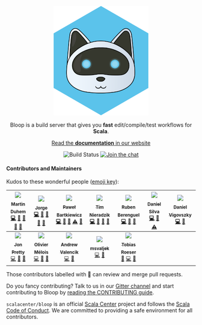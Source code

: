 <p align="center">
  <img src="website/static/img/impure-logo-bloop.png" alt="logo" width="50%">
</p>

<p align="center">
Bloop is a build server that gives you <b>fast</b> edit/compile/test workflows for <b>Scala</b>.
</p>

<p align="center">
<a href="https://scalacenter.github.io/bloop">Read the <b>documentation</b> in our website</a>
</p>

<p align="center">
<img src="https://camo.githubusercontent.com/d04147fe2a1175f2e9b0f873d0045ee2d1aacfd9/68747470733a2f2f63692e7363616c612d6c616e672e6f72672f6170692f6261646765732f7363616c6163656e7465722f626c6f6f702f7374617475732e737667" alt="Build Status" data-canonical-src="https://ci.scala-lang.org/api/badges/scalacenter/bloop/status.svg" style="max-width:100%;">
<a href="https://gitter.im/scalacenter/bloop"><img src="https://camo.githubusercontent.com/9b3d43be69818501c39dc7db170aaf0531cfa363/68747470733a2f2f6261646765732e6769747465722e696d2f7363616c6163656e7465722f626c6f6f702e737667" alt="Join the chat" data-canonical-src="https://badges.gitter.im/scalacenter/bloop.svg" style="max-width:100%;"></a>
</p>

#### Contributors and Maintainers

Kudos to these wonderful people ([emoji key](https://github.com/kentcdodds/all-contributors#emoji-key)):

<!-- ALL-CONTRIBUTORS-LIST:START - Do not remove or modify this section -->
<!-- prettier-ignore -->
| [<img src="https://avatars0.githubusercontent.com/u/1765926?v=4" width="100px;"/><br /><sub><b>Martin Duhem</b></sub>](https://github.com/Duhemm)<br />[💻](https://github.com/scalacenter/bloop/commits?author=Duhemm "Code") [🐛](https://github.com/scalacenter/bloop/issues?q=author%3ADuhemm "Bug reports") [📖](https://github.com/scalacenter/bloop/commits?author=Duhemm "Documentation") [🤔](#ideas-Duhemm "Ideas, Planning, & Feedback") [👀](#review-Duhemm "Reviewed Pull Requests") | [<img src="https://avatars0.githubusercontent.com/u/2462974?v=4" width="100px;"/><br /><sub><b>Jorge</b></sub>](http://jvican.github.com)<br />[💻](https://github.com/scalacenter/bloop/commits?author=jvican "Code") [🐛](https://github.com/scalacenter/bloop/issues?q=author%3Ajvican "Bug reports") [📖](https://github.com/scalacenter/bloop/commits?author=jvican "Documentation") [🤔](#ideas-jvican "Ideas, Planning, & Feedback") [👀](#review-jvican "Reviewed Pull Requests") | [<img src="https://avatars3.githubusercontent.com/u/1550710?v=4" width="100px;"/><br /><sub><b>Paweł Bartkiewicz</b></sub>](https://github.com/tues)<br />[💻](https://github.com/scalacenter/bloop/commits?author=tues "Code") [🐛](https://github.com/scalacenter/bloop/issues?q=author%3Atues "Bug reports") [📖](https://github.com/scalacenter/bloop/commits?author=tues "Documentation") [⚠️](https://github.com/scalacenter/bloop/commits?author=tues "Tests") [👀](#review-tues "Reviewed Pull Requests") | [<img src="https://avatars2.githubusercontent.com/u/196819?v=4" width="100px;"/><br /><sub><b>Tim Nieradzik</b></sub>](http://nieradzik.me/)<br />[💻](https://github.com/scalacenter/bloop/commits?author=tindzk "Code") [🐛](https://github.com/scalacenter/bloop/issues?q=author%3Atindzk "Bug reports") [📖](https://github.com/scalacenter/bloop/commits?author=tindzk "Documentation") [👀](#review-tindzk "Reviewed Pull Requests") | [<img src="https://avatars3.githubusercontent.com/u/2410938?v=4" width="100px;"/><br /><sub><b>Ruben Berenguel</b></sub>](http://www.mostlymaths.net)<br />[💻](https://github.com/scalacenter/bloop/commits?author=rberenguel "Code") [🐛](https://github.com/scalacenter/bloop/issues?q=author%3Arberenguel "Bug reports") [👀](#review-rberenguel "Reviewed Pull Requests") | [<img src="https://avatars3.githubusercontent.com/u/24484414?v=4" width="100px;"/><br /><sub><b>Daniel Silva</b></sub>](https://github.com/dsilvasc)<br />[💻](https://github.com/scalacenter/bloop/commits?author=dsilvasc "Code") [🔌](#plugin-dsilvasc "Plugin/utility libraries") [⚠️](https://github.com/scalacenter/bloop/commits?author=dsilvasc "Tests") | [<img src="https://avatars2.githubusercontent.com/u/2292489?v=4" width="100px;"/><br /><sub><b>Daniel Vigovszky</b></sub>](https://github.com/vigoo)<br />[💻](https://github.com/scalacenter/bloop/commits?author=vigoo "Code") [🔌](#plugin-vigoo "Plugin/utility libraries") |
| :-----------------------------------------------------------------------------------------------------------------------------------------------------------------------------------------------------------------------------------------------------------------------------------------------------------------------------------------------------------------------------------------------------------------------------------------------------------------------------------------------: | :---------------------------------------------------------------------------------------------------------------------------------------------------------------------------------------------------------------------------------------------------------------------------------------------------------------------------------------------------------------------------------------------------------------------------------------------------------------------------------------: | :---------------------------------------------------------------------------------------------------------------------------------------------------------------------------------------------------------------------------------------------------------------------------------------------------------------------------------------------------------------------------------------------------------------------------------------------------------------------------------------------------------------: | :----------------------------------------------------------------------------------------------------------------------------------------------------------------------------------------------------------------------------------------------------------------------------------------------------------------------------------------------------------------------------------------------------------------------------------------: | :----------------------------------------------------------------------------------------------------------------------------------------------------------------------------------------------------------------------------------------------------------------------------------------------------------------------------------------------------------------------------: | :--------------------------------------------------------------------------------------------------------------------------------------------------------------------------------------------------------------------------------------------------------------------------------------------------------------------------------------------------------------: | :-----------------------------------------------------------------------------------------------------------------------------------------------------------------------------------------------------------------------------------------------------------------------------: |
|                                             [<img src="https://avatars0.githubusercontent.com/u/1024588?v=4" width="100px;"/><br /><sub><b>Jon Pretty</b></sub>](http://propensive.com/)<br />[💻](https://github.com/scalacenter/bloop/commits?author=propensive "Code") [🐛](https://github.com/scalacenter/bloop/issues?q=author%3Apropensive "Bug reports") [📖](https://github.com/scalacenter/bloop/commits?author=propensive "Documentation")                                              |                                          [<img src="https://avatars2.githubusercontent.com/u/4439335?v=4" width="100px;"/><br /><sub><b>Olivier Mélois</b></sub>](https://github.com/Baccata)<br />[💻](https://github.com/scalacenter/bloop/commits?author=Baccata "Code") [🐛](https://github.com/scalacenter/bloop/issues?q=author%3ABaccata "Bug reports") [📖](https://github.com/scalacenter/bloop/commits?author=Baccata "Documentation")                                          |                                                                                             [<img src="https://avatars2.githubusercontent.com/u/5440389?v=4" width="100px;"/><br /><sub><b>Andrew Valencik</b></sub>](https://github.com/valencik)<br />[💻](https://github.com/scalacenter/bloop/commits?author=valencik "Code") [📖](https://github.com/scalacenter/bloop/commits?author=valencik "Documentation")                                                                                              |                                                            [<img src="https://avatars3.githubusercontent.com/u/36041566?v=4" width="100px;"/><br /><sub><b>msvaljek</b></sub>](https://github.com/msvaljek)<br />[💻](https://github.com/scalacenter/bloop/commits?author=msvaljek "Code") [🐛](https://github.com/scalacenter/bloop/issues?q=author%3Amsvaljek "Bug reports")                                                             |                        [<img src="https://avatars1.githubusercontent.com/u/1321393?v=4" width="100px;"/><br /><sub><b>Tobias Roeser</b></sub>](https://twitter.com/TobiasRoeser)<br />[💬](#question-lefou "Answering Questions") [💻](https://github.com/scalacenter/bloop/commits?author=lefou "Code") [🔌](#plugin-lefou "Plugin/utility libraries")                        |
<!-- ALL-CONTRIBUTORS-LIST:END -->

Those contributors labelled with 👀 can review and merge pull requests.

Do you fancy contributing? Talk to us in our [Gitter channel][gitter] and start
contributing to Bloop by [reading the CONTRIBUTING guide][contributing].

`scalacenter/bloop` is an official [Scala Center][scalacenter] project and
follows the [Scala Code of Conduct][coc]. We are committed to providing a safe
environment for all contributors.

[gitter]: https://github.com/scalacenter/bloop
[contributing]: https://scalacenter.github.io/bloop/docs/developer-documentation/
[scalacenter]: https://scala.epfl.ch
[coc]: https://www.scala-lang.org/conduct/
